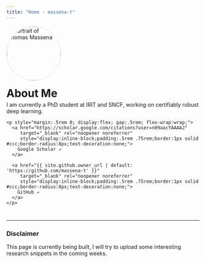 ```yaml
---
title: "Home - massena-t"
---
```


<div style="display:flex;align-items:center;gap:1rem;flex-wrap:wrap">
  <img src="{{ "/assets/images/profile.jpg" | relative_url }}" alt="Portrait of Thomas Massena"
       style="width:140px;height:140px;object-fit:cover;border-radius:50%;border:1px solid #ddd;">
  <div>
    <h1 style="margin:0 0 .25rem 0;">About Me</h1>
    <p style="margin:.25rem 0;">
      I am currently a PhD student at IRIT and SNCF, working on certifiably robust deep learning.
    </p>

    <p style="margin:.5rem 0; display:flex; gap:.5rem; flex-wrap:wrap;">
      <a href="https://scholar.google.com/citations?user=n09aacYAAAAJ"
         target="_blank" rel="noopener noreferrer"
         style="display:inline-block;padding:.5rem .75rem;border:1px solid #ccc;border-radius:8px;text-decoration:none;">
        Google Scholar ↗
      </a>

      <a href="{{ site.github.owner_url | default: 'https://github.com/massena-t' }}"
         target="_blank" rel="noopener noreferrer"
         style="display:inline-block;padding:.5rem .75rem;border:1px solid #ccc;border-radius:8px;text-decoration:none;">
        GitHub ↗
      </a>
    </p>
  </div>
</div>

<hr style="margin:1.5rem 0;">

### Disclaimer

This page is currently being built, I will try to upload some interesting research snippets in the coming weeks.

<!-- - [/about/](/about/) -->
<!-- - [/posts/](/posts/) -->

